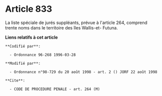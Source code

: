 # Article 833

La liste spéciale de jurés suppléants, prévue à l'article 264, comprend trente noms dans le territoire des îles Wallis-et-
Futuna.

**Liens relatifs à cet article**

	**Codifié par**:

	  - Ordonnance 96-268 1996-03-28

	**Modifié par**:

	  - Ordonnance n°98-729 du 20 août 1998 - art. 2 () JORF 22 août 1998

	**Cite**:

	  - CODE DE PROCEDURE PENALE - art. 264 (M)
